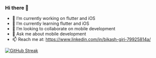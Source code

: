 ### Hi there 👋


- 🔭 I’m currently working on flutter and iOS
- 🌱 I’m currently learning flutter and iOS
- 👯 I’m looking to collaborate on mobile development
- 💬 Ask me about mobile development
- 📫 Reach me at: https://www.linkedin.com/in/bikash-giri-79925814a/



[![GitHub Streak](https://github-readme-streak-stats.herokuapp.com?user=Bikash-Giri&theme=dracula)](https://git.io/streak-stats)






